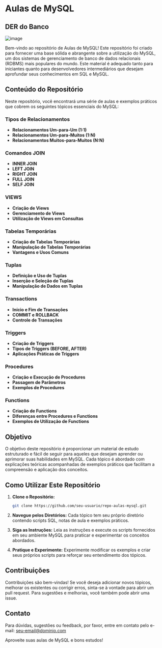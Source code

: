 # Aulas de MySQL
## DER do Banco
![image](https://github.com/user-attachments/assets/6b43c55a-7b38-4dfe-b703-1d6772993ab0)

Bem-vindo ao repositório de Aulas de MySQL! Este repositório foi criado para fornecer uma base sólida e abrangente sobre a utilização do MySQL, um dos sistemas de gerenciamento de banco de dados relacionais (RDBMS) mais populares do mundo. Este material é adequado tanto para iniciantes quanto para desenvolvedores intermediários que desejam aprofundar seus conhecimentos em SQL e MySQL.

## Conteúdo do Repositório

Neste repositório, você encontrará uma série de aulas e exemplos práticos que cobrem os seguintes tópicos essenciais do MySQL:

### Tipos de Relacionamentos
- **Relacionamentos Um-para-Um (1:1)**
- **Relacionamentos Um-para-Muitos (1:N)**
- **Relacionamentos Muitos-para-Muitos (N:N)**

### Comandos JOIN
- **INNER JOIN**
- **LEFT JOIN**
- **RIGHT JOIN**
- **FULL JOIN**
- **SELF JOIN**

### VIEWS
- **Criação de Views**
- **Gerenciamento de Views**
- **Utilização de Views em Consultas**

### Tabelas Temporárias
- **Criação de Tabelas Temporárias**
- **Manipulação de Tabelas Temporárias**
- **Vantagens e Usos Comuns**

### Tuplas
- **Definição e Uso de Tuplas**
- **Inserção e Seleção de Tuplas**
- **Manipulação de Dados em Tuplas**

### Transactions
- **Início e Fim de Transações**
- **COMMIT e ROLLBACK**
- **Controle de Transações**

### Triggers
- **Criação de Triggers**
- **Tipos de Triggers (BEFORE, AFTER)**
- **Aplicações Práticas de Triggers**

### Procedures
- **Criação e Execução de Procedures**
- **Passagem de Parâmetros**
- **Exemplos de Procedures**

### Functions
- **Criação de Functions**
- **Diferenças entre Procedures e Functions**
- **Exemplos de Utilização de Functions**

## Objetivo

O objetivo deste repositório é proporcionar um material de estudo estruturado e fácil de seguir para aqueles que desejam aprender ou aprimorar suas habilidades em MySQL. Cada tópico é abordado com explicações teóricas acompanhadas de exemplos práticos que facilitam a compreensão e aplicação dos conceitos.

## Como Utilizar Este Repositório

1. **Clone o Repositório:**
   ```sh
   git clone https://github.com/seu-usuario/repo-aulas-mysql.git
   ```

2. **Navegue pelos Diretórios:**
   Cada tópico tem seu próprio diretório contendo scripts SQL, notas de aula e exemplos práticos.

3. **Siga as Instruções:**
   Leia as instruções e execute os scripts fornecidos em seu ambiente MySQL para praticar e experimentar os conceitos abordados.

4. **Pratique e Experimente:**
   Experimente modificar os exemplos e criar seus próprios scripts para reforçar seu entendimento dos tópicos.

## Contribuições

Contribuições são bem-vindas! Se você deseja adicionar novos tópicos, melhorar os existentes ou corrigir erros, sinta-se à vontade para abrir um pull request. Para sugestões e melhorias, você também pode abrir uma issue.

## Contato

Para dúvidas, sugestões ou feedback, por favor, entre em contato pelo e-mail: [seu-email@dominio.com](mailto:seu-email@dominio.com)

Aproveite suas aulas de MySQL e bons estudos!
